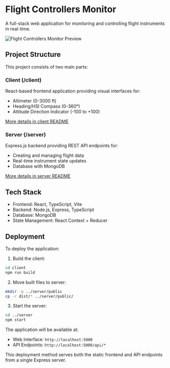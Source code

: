 # Flight Controllers Monitor

A full-stack web application for monitoring and controlling flight instruments in real-time.

![Flight Controllers Monitor Preview](https://media.discordapp.net/attachments/996883728481652897/1354804015497482383/image.png?ex=67e69f10&is=67e54d90&hm=0f3a41e35c4e3cdfe399d1795d8a261fd4d3b0a1598317567f1675d87b00090e&=&format=webp&quality=lossless)

## Project Structure

This project consists of two main parts:

### Client (/client)
React-based frontend application providing visual interfaces for:
- Altimeter (0-3000 ft)
- Heading/HSI Compass (0-360°)
- Attitude Direction Indicator (-100 to +100)

[More details in client README](./client/README.md)

### Server (/server)
Express.js backend providing REST API endpoints for:
- Creating and managing flight data
- Real-time instrument state updates
- Database with MongoDB

[More details in server README](./server/README.md)

## Tech Stack
- Frontend: React, TypeScript, Vite
- Backend: Node.js, Express, TypeScript
- Database: MongoDB
- State Management: React Context + Reducer

## Deployment

To deploy the application:

1. Build the client:
```bash
cd client
npm run build
```

2. Move built files to server:
```bash
mkdir -p ../server/public
cp -r dist/* ../server/public/
```

3. Start the server:
```bash
cd ../server
npm start
```

The application will be available at:
- Web Interface: `http://localhost:5000`
- API Endpoints: `http://localhost:5000/api/*`

This deployment method serves both the static frontend and API endpoints from a single Express server.